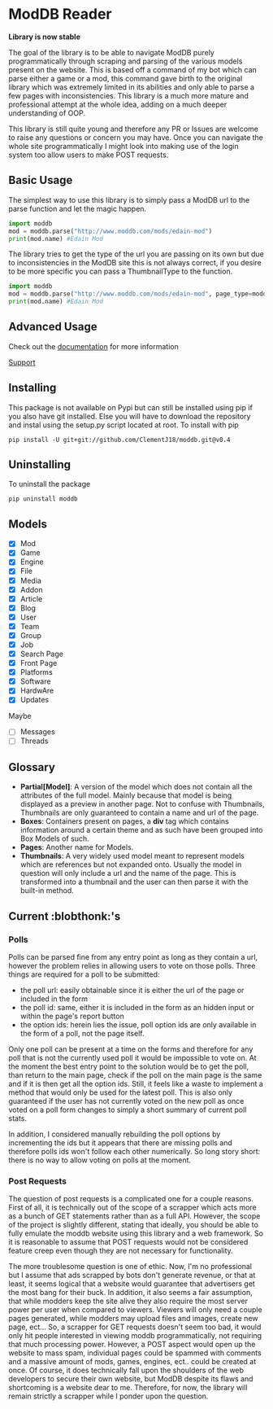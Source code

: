 # ModDB Reader
**Library is now stable**

The goal of the library is to be able to navigate ModDB purely programmatically through scraping and parsing of the various models present on the website. This is based off a command of my bot which can parse either a game or a mod, this command gave birth to the original library which was extremely limited in its abilities and only able to parse a few pages with inconsistencies. This library is a much more mature and professional attempt at the whole idea, adding on a much deeper understanding of OOP.

This library is still quite young and therefore any PR or Issues are welcome to raise any questions or concern you may have. Once you can navigate the whole site programmatically I might look into making use of the login system too allow users to make POST requests.  

## Basic Usage
The simplest way to use this library is to simply pass a ModDB url to the parse function and let the magic happen.
```py
import moddb
mod = moddb.parse("http://www.moddb.com/mods/edain-mod")
print(mod.name) #Edain Mod
```
The library tries to get the type of the url you are passing on its own but due to inconsistencies in the ModDB site this is not always correct, if you desire to be more specific you can pass a ThumbnailType to the function.
```py
import moddb
mod = moddb.parse("http://www.moddb.com/mods/edain-mod", page_type=moddb.ThumbnailType.mod)
print(mod.name) #Edain Mod
```

## Advanced Usage
Check out the [documentation](https://moddb.readthedocs.io) for more information

[Support](https://discord.gg/Ape8bZt)

## Installing
This package is not available on Pypi but can still be installed using pip if you also have git installed. Else you will have to download the repository and instal using the setup.py script located at root. To install with pip

```
pip install -U git+git://github.com/ClementJ18/moddb.git@v0.4
```

## Uninstalling
To uninstall the package

```
pip uninstall moddb
```

## Models
* [x] Mod
* [x] Game  
* [x] Engine
* [x] File
* [x] Media
* [x] Addon
* [x] Article
* [x] Blog
* [x] User
* [x] Team
* [x] Group
* [x] Job
* [x] Search Page
* [x] Front Page
* [x] Platforms
* [x] Software
* [x] HardwAre
* [x] Updates

Maybe
* [ ] Messages
* [ ] Threads

## Glossary
* **Partial[Model]**: A version of the model which does not contain all the attributes of the full model. Mainly because that model is being displayed as a preview in another page. Not to confuse with Thumbnails, Thumbnails are only guaranteed to contain a name and url of the page.
* **Boxes**: Containers present on pages, a **div** tag which contains information around a certain theme and as such have been grouped into Box Models of such.
* **Pages**: Another name for Models.
* **Thumbnails**: A very widely used model meant to represent models which are references but not expanded onto. Usually the model in question will only include a url and the name of the page. This is transformed into a thumbnail and the user can then parse it with the built-in method.

## Current :blobthonk:'s
### Polls
Polls can be parsed fine from any entry point as long as they contain a url, however the problem relies in allowing users to vote on those polls. Three things are required for a poll to be submitted:
* the poll url: easily obtainable since it is either the url of the page or included in the form
* the poll id: same, either it is included in the form as an hidden input or within the page's report button
* the option ids: herein lies the issue, poll option ids are only available in the form of a poll, not the page itself.

Only one poll can be present at a time on the forms and therefore for any poll that is not the currently used poll it would be impossible to vote on. At the moment the best entry point to the solution would be to get the poll, than return to the main page, check if the poll on the main page is the same and if it is then get all the option ids. Still, it feels like a waste to implement a method that would only be used for the latest poll. This is also only guaranteed if the user has not currently voted on the new poll as once voted on a poll form changes to simply a short summary of current poll stats.

In addition, I considered manually rebuilding the poll options by incrementing the ids but it appears that there are missing polls and therefore polls ids won't follow each other numerically. So long story short: there is no way to allow voting on polls at the moment.

### Post Requests
The question of post requests is a complicated one for a couple reasons. First of all, it is technically out of the scope of a scrapper which acts more as a bunch of GET statements rather than as a full API. However, the scope of the project is slightly different, stating that ideally, you should be able to fully emulate the moddb website using this library and a web framework. So it is reasonable to assume that POST requests would not be considered feature creep even though they are not necessary for functionality. 

The more troublesome question is one of ethic. Now, I'm no professional but I assume that ads scrapped by bots don't generate revenue, or that at least, it seems logical that a website would guarantee that advertisers get the most bang for their buck. In addition, it also seems a fair assumption, that while modders keep the site alive they also require the most server power per user when compared to viewers. Viewers will only need a couple pages generated, while modders may upload files and images, create new page, ect... So, a scrapper for GET requests doesn't seem too bad, it would only hit people interested in viewing moddb programmatically, not requiring that much processing power. However, a POST aspect would open up the website to mass spam, individual pages could be spammed with comments and a massive amount of mods, games, engines, ect.. could be created at once. Of course, it does technically fall upon the shoulders of the web developers to secure their own website, but ModDB despite its flaws and shortcoming is a website dear to me. Therefore, for now, the library will remain strictly a scrapper while I ponder upon the question.
